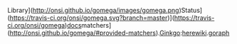 Library](http://onsi.github.io/gomega/images/gomega.png)Status](https://travis-ci.org/onsi/gomega.svg?branch=master)](https://travis-ci.org/onsi/gomega)[docs](http://onsi.github.io/gomega/)matchers](http://onsi.github.io/gomega/#provided-matchers).[Ginkgo](http://github.com/onsi/ginkgo):[here](http://onsi.github.io/ginkgo/)[wiki](https://github.com/onsi/gomega/wiki).[goraph](https://github.com/amitkgupta/goraph)